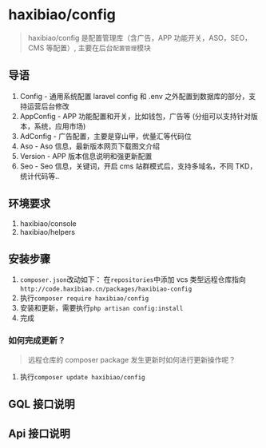# haxibiao/config

> haxibiao/config 是配置管理库（含广告，APP 功能开关，ASO，SEO，CMS 等配置）, 主要在后台`配置管理`模块

## 导语

1. Config - 通用系统配置 laravel config 和 .env 之外配置到数据库的部分，支持运营后台修改
2. AppConfig - APP 功能配置和开关，比如钱包，广告等 (分组可以支持针对版本，系统，应用市场)
3. AdConfig - 广告配置，主要是穿山甲，优量汇等代码位
4. Aso - Aso 信息，最新版本网页下载图文介绍
5. Version - APP 版本信息说明和强更新配置
6. Seo - Seo 信息，关键词，开启 cms 站群模式后，支持多域名，不同 TKD，统计代码等..

## 环境要求

1. haxibiao/console
2. haxibiao/helpers

## 安装步骤

1. `composer.json`改动如下：
   在`repositories`中添加 vcs 类型远程仓库指向
   `http://code.haxibiao.cn/packages/haxibiao-config`
2. 执行`composer require haxibiao/config`
3. 安装和更新，需要执行`php artisan config:install`
4. 完成

### 如何完成更新？

> 远程仓库的 composer package 发生更新时如何进行更新操作呢？

1. 执行`composer update haxibiao/config`

## GQL 接口说明

## Api 接口说明

